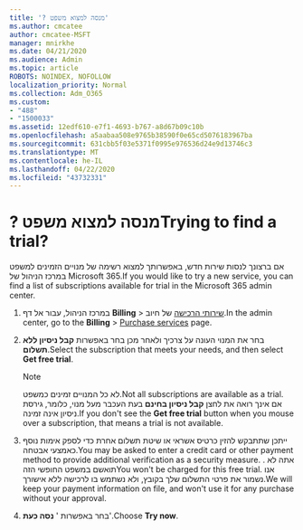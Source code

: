 ```yaml
---
title: '? מנסה למצוא משפט'
ms.author: cmcatee
author: cmcatee-MSFT
manager: mnirkhe
ms.date: 04/21/2020
ms.audience: Admin
ms.topic: article
ROBOTS: NOINDEX, NOFOLLOW
localization_priority: Normal
ms.collection: Adm_O365
ms.custom:
- "488"
- "1500033"
ms.assetid: 12edf610-e7f1-4693-b767-a8d67b09c10b
ms.openlocfilehash: a5aabaa508e9765b38590f0e65cd5076183967ba
ms.sourcegitcommit: 631cbb5f03e5371f0995e976536d24e9d13746c3
ms.translationtype: MT
ms.contentlocale: he-IL
ms.lasthandoff: 04/22/2020
ms.locfileid: "43732331"
---
```

# <a name="trying-to-find-a-trial"></a><span data-ttu-id="9a36e-102">? מנסה למצוא משפט</span><span class="sxs-lookup"><span data-stu-id="9a36e-102">Trying to find a trial?</span></span>

<span data-ttu-id="9a36e-103">אם ברצונך לנסות שירות חדש, באפשרותך למצוא רשימה של מנויים הזמינים למשפט במרכז הניהול של Microsoft 365.</span><span class="sxs-lookup"><span data-stu-id="9a36e-103">If you would like to try a new service, you can find a list of subscriptions available for trial in the Microsoft 365 admin center.</span></span>
  
1. <span data-ttu-id="9a36e-104">במרכז הניהול, עבור אל דף **Billing** \> [שירותי הרכישה](https://go.microsoft.com/fwlink/p/?linkid=868433) של חיוב.</span><span class="sxs-lookup"><span data-stu-id="9a36e-104">In the admin center, go to the **Billing** \> [Purchase services](https://go.microsoft.com/fwlink/p/?linkid=868433) page.</span></span>

2. <span data-ttu-id="9a36e-105">בחר את המנוי העונה על צרכיך ולאחר מכן בחר באפשרות **קבל ניסיון ללא תשלום**.</span><span class="sxs-lookup"><span data-stu-id="9a36e-105">Select the subscription that meets your needs, and then select  **Get free trial**.</span></span>

    > [!NOTE]
    > <span data-ttu-id="9a36e-106">לא כל המנויים זמינים כמשפט.</span><span class="sxs-lookup"><span data-stu-id="9a36e-106">Not all subscriptions are available as a trial.</span></span> <span data-ttu-id="9a36e-107">אם אינך רואה את לחצן **קבל ניסיון בחינם** בעת העכבר מעל מנוי, כלומר, גירסת ניסיון אינה זמינה.</span><span class="sxs-lookup"><span data-stu-id="9a36e-107">If you don't see the **Get free trial** button when you mouse over a subscription, that means a trial is not available.</span></span>
  
3. <span data-ttu-id="9a36e-108">ייתכן שתתבקש להזין כרטיס אשראי או שיטת תשלום אחרת כדי לספק אימות נוסף כאמצעי אבטחה.</span><span class="sxs-lookup"><span data-stu-id="9a36e-108">You may be asked to enter a credit card or other payment method to provide additional verification as a security measure.</span></span> <span data-ttu-id="9a36e-109">. אתה לא תואשם במשפט החופשי הזה</span><span class="sxs-lookup"><span data-stu-id="9a36e-109">You won't be charged for this free trial.</span></span> <span data-ttu-id="9a36e-110">אנו נשמור את פרטי התשלום שלך בקובץ, ולא נשתמש בו לרכישה ללא אישורך.</span><span class="sxs-lookup"><span data-stu-id="9a36e-110">We will keep your payment information on file, and won't use it for any purchase without your approval.</span></span>

4. <span data-ttu-id="9a36e-111">בחר באפשרות ' **נסה כעת**'.</span><span class="sxs-lookup"><span data-stu-id="9a36e-111">Choose **Try now**.</span></span>